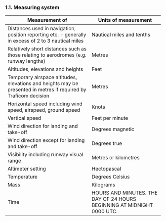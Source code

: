### 1.1. Measuring system

| Measurement of                                               | Units of measurement                                         |
| ------------------------------------------------------------ | ------------------------------------------------------------ |
| Distances used in navigation, position reporting etc. - generally in excess of 2 to 3 nautical miles | Nautical miles and tenths                                    |
| Relatively short distances such as those relating to aerodromes (e.g. runway lengths) | Metres                                                       |
| Altitudes, elevations and heights                            | Feet                                                         |
| Temporary airspace altitudes, elevations and heights may be presented in metres if required by Traficom decision | Metres                                                       |
| Horizontal speed including wind speed, airspeed, ground speed | Knots                                                        |
| Vertical speed                                               | Feet per minute                                              |
| Wind direction for landing and take-off                      | Degrees magnetic                                             |
| Wind direction except for landing and take-off               | Degrees true                                                 |
| Visibility including runway visual range                     | Metres or kilometres                                         |
| Altimeter setting                                            | Hectopascal                                                  |
| Temperature                                                  | Degrees Celsius                                              |
| Mass                                                         | Kilograms                                                    |
| Time                                                         | HOURS AND MINUTES. THE DAY OF 24 HOURS BEGINNING AT MIDNIGHT 0000 UTC. |
